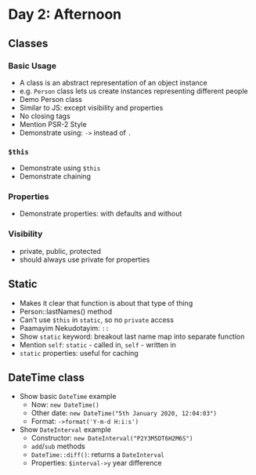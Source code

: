 # Day 2: Afternoon

## Classes

### Basic Usage
- A class is an abstract representation of an object instance
- e.g. `Person` class lets us create instances representing different people
- Demo Person class
- Similar to JS: except visibility and properties
- No closing tags
- Mention PSR-2 Style
- Demonstrate using: `->` instead of `.`

### `$this`
- Demonstrate using `$this`
- Demonstrate chaining

### Properties
- Demonstrate properties: with defaults and without

### Visibility
- private, public, protected
- should always use private for properties

## Static
- Makes it clear that function is about that type of thing
- Person::lastNames() method
- Can't use `$this` in `static`, so no `private` access
- Paamayim Nekudotayim: `::`
- Show `static` keyword: breakout last name map into separate function
- Mention `self`: `static` - called in, `self` - written in
- `static` properties: useful for caching

## DateTime class

- Show basic `DateTime` example
    - Now: `new DateTime()`
    - Other date: `new DateTime("5th January 2020, 12:04:03")`
    - Format: `->format('Y-m-d H:i:s')`
- Show `DateInterval` example
    - Constructor: `new DateInterval("P2Y3M5DT6H2M6S")`
    - `add`/`sub` methods
    - `DateTime::diff()`: returns a `DateInterval`
    - Properties: `$interval->y` year difference
